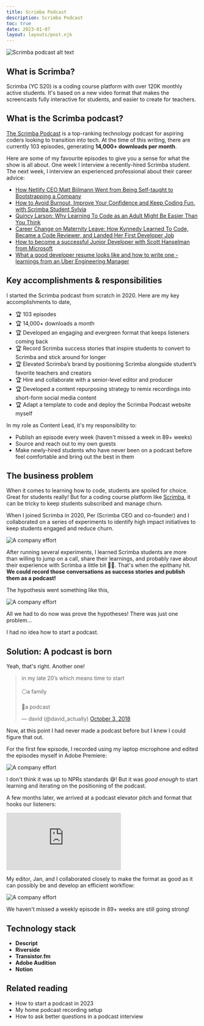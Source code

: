 ```yaml
---
title: Scrimba Podcast
description: Scrimba Podcast
toc: true
date: 2023-01-07
layout: layouts/post.njk
---
```


![Scrimba podcast alt text](../../img/scrimba-pod-header.png)

## What is Scrimba?

Scrimba (YC S20) is a coding course platform with over 120K monthly active students. It's based on a new video format that makes the screencasts fully interactive for students, and easier to create for teachers.

## What is the Scrimba podcast?

[The Scrimba Podcast](https://scrimba.com/podcast) is a top-ranking technology podcast for aspiring coders looking to transition into tech. At the time of this writing, there are currently 103 episodes, generating <span id="hi">**14,000+ downloads per month**</span>.  

Here are some of my favourite episodes to give you a sense for what the show is all about. One week I interview a recently-hired Scrimba student. The next week, I interview an experienced professional about their career advice:

- [How Netlify CEO Matt Biilmann Went from Being Self-taught to Bootstrapping a Company](https://scrimba.com/podcast/matt-biilmann/)
- [How to Avoid Burnout, Improve Your Confidence and Keep Coding Fun, with Scrimba Student Sylvia](https://scrimba.com/podcast/avoid-burnout-improve-your-confidence-and-keep-coding-fun-with-scrimba-student-sylvia/)
- [Quincy Larson: Why Learning To Code as an Adult Might Be Easier Than You Think](https://scrimba.com/podcast/quincy-larson-learning-to-code-as-an-adult/)
- [Career Change on Maternity Leave: How Kynnedy Learned To Code, Became a Code Reviewer, and Landed Her First Developer Job](https://scrimba.com/podcast/career-change-on-maternity-leave-how-kynnedy-learned-to-code-became-a-code-reviewer-and-landed-her-first-developer-job/)
- [How to become a successful Junior Developer with Scott Hanselman from Microsoft](https://scrimba.com/podcast/how-to-become-a-successful-junior-developer-with-scott-hanselman-from-microsoft/)
- [What a good developer resume looks like and how to write one - learnings from an Uber Engineering Manager](https://scrimba.com/podcast/good-developer-resume/)

## Key accomplishments & responsibilities
I started the Scrimba podcast from scratch in 2020. Here are my key accomplishments to date,
 
- 🏆 103 episodes 
- 🏆 14,000+ downloads a month
- 🏆 Developed an engaging and evergreen format that keeps listeners coming back
- 🏆 Record Scrimba success stories that inspire students to convert to Scrimba and stick around for longer
- 🏆 Elevated Scrimba’s brand by positioning Scrimba alongside student’s favorite teachers and creators 
- 🏆 Hire and collaborate with a senior-level editor and producer
- 🏆 Developed a content repurposing strategy to remix recordings into short-form social media content
- 🏆 Adapt a template to code and deploy the Scrimba Podcast website myself

In my role as Content Lead, it's my responsibility to:

- Publish an episode every week (haven't missed a week in 89+ weeks)
- Source and reach out to my own guests
- Make newly-hired students who have never been on a podcast before feel comfortable and bring out the best in them

## The business problem
When it comes to learning how to code, students are spoiled for choice. Great for students really! But for a coding course platform like [Scrimba](https://scrimba.com), it can be tricky to keep students subscribed and manage churn.

When I joined Scrimba in 2020, Per (Scrimba CEO and co-founder) and I collaborated on a series of experiments to identify high impact initiatives to keep students engaged and reduce churn.

![A company effort](../../img/scrimba-pod-msg-from-per.png)

After running several experiments, I learned Scrimba students are more than willing to jump on a call, share their learnings, and probably rave about their experience with Scrimba a little bit 🕺🏻. That's when the epithany hit. **We could record those conversations as success stories and publish them as a podcast!**

The hypothesis went something like this,

![A company effort](../../img/scrimba-pod-hypothesis.png)


All we had to do now was prove the hypotheses! There was just one problem...

I had no idea how to start a podcast.

## Solution: A podcast is born
Yeah, that's right. Another one!

<blockquote class="twitter-tweet"><p lang="en" dir="ltr">in my late 20’s which means time to start <br><br>⚪️a family<br><br>🔘a podcast</p>&mdash; david (@david_actually) <a href="https://twitter.com/david_actually/status/1047509702677069824?ref_src=twsrc%5Etfw">October 3, 2018</a></blockquote> <script async src="https://platform.twitter.com/widgets.js" charset="utf-8"></script>

Now, at this point I had never made a podcast before but I knew I could figure that out. 

For the first few episode, I recorded using my laptop microphone and edited the episodes myself in Adobe Premiere:

![A company effort](../../img/scrimba-pod-timeline.png)

I don't think it was up to NPRs standards 😅! But it was _good enough_ to start learning and iterating on the positioning of the podcast.

A few months later, we arrived at a podcast elevator pitch and format that hooks our listeners:

<iframe  src="https://www.youtube.com/embed/ojvIoO_Cn6g" title="YouTube video player" frameborder="0" allow="accelerometer; autoplay; clipboard-write; encrypted-media; gyroscope; picture-in-picture; web-share" allowfullscreen></iframe>

My editor, Jan, and I collaborated closely to make the format as good as it can possibly be and develop an efficient workflow:

![A company effort](../../img/scrimba-pod-format.png)

We haven't missed a weekly episode in 89+ weeks are still going strong!

## Technology stack

- **Descript**
- **Riverside**
- **Transistor.fm**
- **Adobe Audition**
- **Notion**


<script src="https://unpkg.com/rough-notation/lib/rough-notation.iife.js"></script>
<script src="{{ '/js/hi.js' | url }}"></script>

## Related reading

- How to start a podcast in 2023
- My home podcast recording setup
- How to ask better questions in a podcast interview